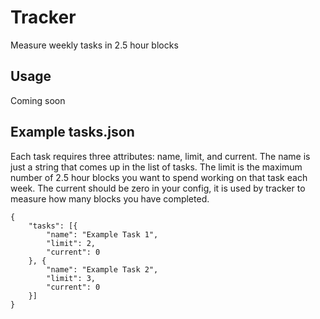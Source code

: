 # Tracker

Measure weekly tasks in 2.5 hour blocks


## Usage

Coming soon

## Example tasks.json
Each task requires three attributes: name, limit, and current. The name is just a string that comes up in the list of tasks. The limit is the maximum number of 2.5 hour blocks you want to spend working on that task each week. The current should be zero in your config, it is used by tracker to measure how many blocks you have completed.
```
{
	"tasks": [{
		"name": "Example Task 1",
		"limit": 2,
		"current": 0
	}, {
		"name": "Example Task 2",
		"limit": 3,
		"current": 0
	}]
}
```

